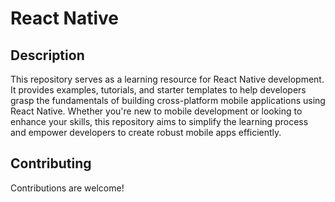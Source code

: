 # React Native

## Description
This repository serves as a learning resource for React Native development. It provides examples, tutorials, and starter templates to help developers grasp the fundamentals of building cross-platform mobile applications using React Native. Whether you're new to mobile development or looking to enhance your skills, this repository aims to simplify the learning process and empower developers to create robust mobile apps efficiently.



## Contributing
Contributions are welcome!
